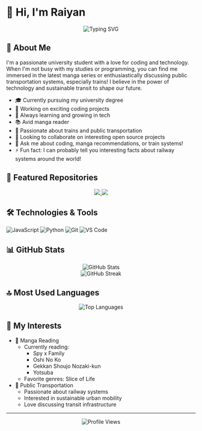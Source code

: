 # 👋 Hi, I'm Raiyan

<div align="center">
  <img src="https://readme-typing-svg.herokuapp.com?font=Fira+Code&pause=1000&center=true&vCenter=true&width=435&lines=Welcome+to+my+GitHub+Profile!;University+Student;Manga+Enthusiast;Public+Transport+Advocate" alt="Typing SVG" />
</div>

## 🚀 About Me

I'm a passionate university student with a love for coding and technology. When I'm not busy with my studies or programming, you can find me immersed in the latest manga series or enthusiastically discussing public transportation systems, especially trains! I believe in the power of technology and sustainable transit to shape our future.

- 🎓 Currently pursuing my university degree
- 🔭 Working on exciting coding projects
- 🌱 Always learning and growing in tech
- 📚 Avid manga reader
- 🚂 Passionate about trains and public transportation
- 👯 Looking to collaborate on interesting open source projects
- 💬 Ask me about coding, manga recommendations, or train systems!
- ⚡ Fun fact: I can probably tell you interesting facts about railway systems around the world!

## 🌟 Featured Repositories

<div align="center">
  <a href="https://github.com/Owais5514/Dhaka-MRT-Timetable">
    <img src="https://github-readme-stats.vercel.app/api/pin/?username=Owais5514&repo=Owais5514&theme=tokyonight" />
  </a>
  <a href="https://github.com/Owais5514/Dhaka-MRT-Timetable">
    <img src="https://github-readme-stats.vercel.app/api/pin/?username=Owais5514&repo=Dhaka-MRT-Timetable&theme=tokyonight" />
  </a>
</div>

## 🛠️ Technologies & Tools

![JavaScript](https://img.shields.io/badge/-JavaScript-F7DF1E?style=flat-square&logo=javascript&logoColor=black)
![Python](https://img.shields.io/badge/-Python-3776AB?style=flat-square&logo=Python&logoColor=white)
![Git](https://img.shields.io/badge/-Git-F05032?style=flat-square&logo=git&logoColor=white)
![VS Code](https://img.shields.io/badge/-VS%20Code-007ACC?style=flat-square&logo=visual-studio-code&logoColor=white)
<!-- Add more technology badges that you use -->

## 📊 GitHub Stats

<div align="center">
  <img src="https://github-readme-stats.vercel.app/api?username=Owais5514&show_icons=true&theme=tokyonight" alt="GitHub Stats" />
</div>

<div align="center">
  <img src="https://github-readme-streak-stats.herokuapp.com/?user=Owais5514&theme=tokyonight" alt="GitHub Streak" />
</div>

## 🔝 Most Used Languages

<div align="center">
  <img src="https://github-readme-stats.vercel.app/api/top-langs/?username=Owais5514&layout=compact&theme=tokyonight" alt="Top Languages" />
</div>

## 🎯 My Interests

- 📖 Manga Reading
  - Currently reading: 
    - Spy x Family
    - Oshi No Ko
    - Gekkan Shoujo Nozaki-kun
    - Yotsuba
  - Favorite genres: Slice of Life
- 🚆 Public Transportation
  - Passionate about railway systems
  - Interested in sustainable urban mobility
  - Love discussing transit infrastructure

---

<div align="center">
  <img src="https://komarev.com/ghpvc/?username=Owais5514&color=blueviolet&style=flat-square" alt="Profile Views" />
</div>
